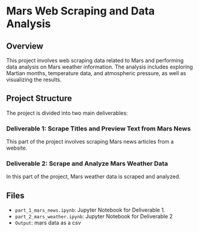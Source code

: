 # Mars Web Scraping and Data Analysis
## Overview
This project involves web scraping data related to Mars and performing data analysis on Mars weather information. The analysis includes exploring Martian months, temperature data, and atmospheric pressure, as well as visualizing the results.

## Project Structure

The project is divided into two main deliverables:

### Deliverable 1: Scrape Titles and Preview Text from Mars News

This part of the project involves scraping Mars news articles from a website.

### Deliverable 2: Scrape and Analyze Mars Weather Data

In this part of the project, Mars weather data is scraped and analyzed.

## Files
- `part_1_mars_news.ipynb`: Jupyter Notebook for Deliverable 1.
- `part_2_mars_weather.ipynb`: Jupyter Notebook for Deliverable 2
- `Output`: mars data as a csv
